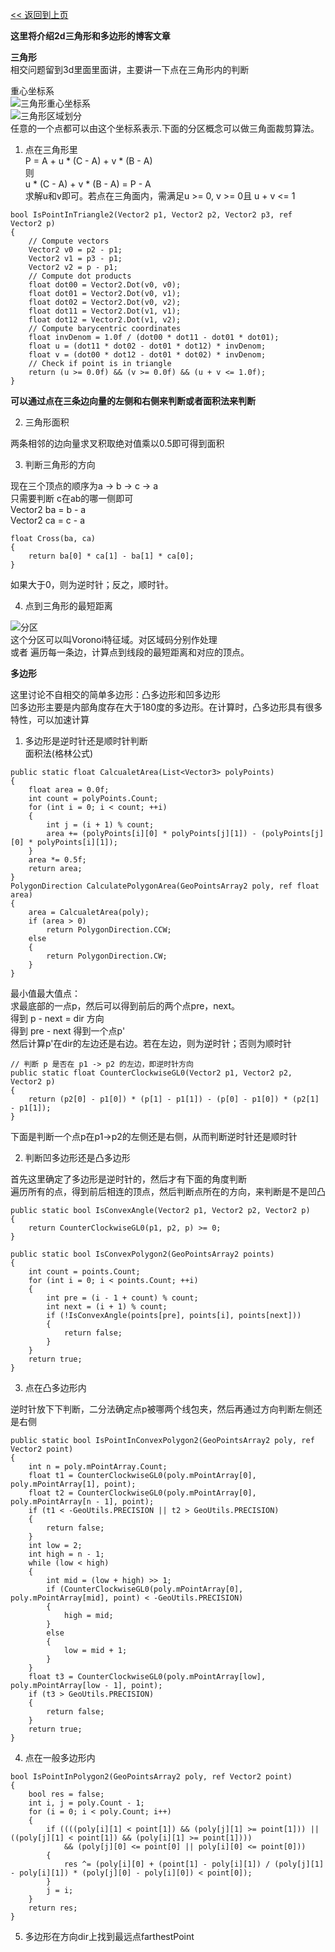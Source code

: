 [<< 返回到上页](../index.md)

**这里将介绍2d三角形和多边形的博客文章**  

**三角形**  
相交问题留到3d里面里面讲，主要讲一下点在三角形内的判断  

重心坐标系  
![三角形重心坐标系](images/triangle_barycentric.png)   
![三角形区域划分](images/triangle_mask1.png)     
任意的一个点都可以由这个坐标系表示.下面的分区概念可以做三角面裁剪算法。   

1. 点在三角形里   
P = A + u \* (C - A) + v \* (B - A)  
则  
u \* (C - A) + v \* (B - A) = P - A  
求解u和v即可。若点在三角面内，需满足u >= 0, v >= 0且 u + v <= 1  
```
bool IsPointInTriangle2(Vector2 p1, Vector2 p2, Vector2 p3, ref Vector2 p)
{
    // Compute vectors
    Vector2 v0 = p2 - p1;
    Vector2 v1 = p3 - p1;
    Vector2 v2 = p - p1;
    // Compute dot products
    float dot00 = Vector2.Dot(v0, v0);
    float dot01 = Vector2.Dot(v0, v1);
    float dot02 = Vector2.Dot(v0, v2);
    float dot11 = Vector2.Dot(v1, v1);
    float dot12 = Vector2.Dot(v1, v2);
    // Compute barycentric coordinates
    float invDenom = 1.0f / (dot00 * dot11 - dot01 * dot01);
    float u = (dot11 * dot02 - dot01 * dot12) * invDenom;
    float v = (dot00 * dot12 - dot01 * dot02) * invDenom;
    // Check if point is in triangle
    return (u >= 0.0f) && (v >= 0.0f) && (u + v <= 1.0f); 
}
```
**可以通过点在三条边向量的左侧和右侧来判断或者面积法来判断**  

2. 三角形面积  

两条相邻的边向量求叉积取绝对值乘以0.5即可得到面积   

3. 判断三角形的方向  

现在三个顶点的顺序为a -> b -> c -> a  
只需要判断 c在ab的哪一侧即可  
Vector2 ba = b - a  
Vector2 ca = c - a  
```
float Cross(ba, ca)
{
    return ba[0] * ca[1] - ba[1] * ca[0];
}
```
如果大于0，则为逆时针；反之，顺时针。  

4. 点到三角形的最短距离   

![分区](images/triangle_mask.png)   
这个分区可以叫Voronoi特征域。对区域码分别作处理   
或者  遍历每一条边，计算点到线段的最短距离和对应的顶点。  


**多边形**  

这里讨论不自相交的简单多边形：凸多边形和凹多边形   
凹多边形主要是内部角度存在大于180度的多边形。在计算时，凸多边形具有很多特性，可以加速计算   
1. 多边形是逆时针还是顺时针判断  
面积法(格林公式)   
```
public static float CalcualetArea(List<Vector3> polyPoints)
{
    float area = 0.0f;
    int count = polyPoints.Count;
    for (int i = 0; i < count; ++i)
    {
        int j = (i + 1) % count;
        area += (polyPoints[i][0] * polyPoints[j][1]) - (polyPoints[j][0] * polyPoints[i][1]);
    }
    area *= 0.5f;
    return area;
}
PolygonDirection CalculatePolygonArea(GeoPointsArray2 poly, ref float area)
{
    area = CalcualetArea(poly);
    if (area > 0)
        return PolygonDirection.CCW;
    else
    {
        return PolygonDirection.CW;
    }
}
```

最小值最大值点：   
求最底部的一点p，然后可以得到前后的两个点pre，next。   
得到 p - next = dir 方向  
得到 pre - next 得到一个点p'  
然后计算p'在dir的左边还是右边。若在左边，则为逆时针；否则为顺时针   

```
// 判断 p 是否在 p1 -> p2 的左边，即逆时针方向
public static float CounterClockwiseGL0(Vector2 p1, Vector2 p2, Vector2 p)
{
    return (p2[0] - p1[0]) * (p[1] - p1[1]) - (p[0] - p1[0]) * (p2[1] - p1[1]);
}
```
下面是判断一个点p在p1->p2的左侧还是右侧，从而判断逆时针还是顺时针  

2. 判断凹多边形还是凸多边形  

首先这里确定了多边形是逆时针的，然后才有下面的角度判断  
遍历所有的点，得到前后相连的顶点，然后判断点所在的方向，来判断是不是凹凸   
```
public static bool IsConvexAngle(Vector2 p1, Vector2 p2, Vector2 p)
{
    return CounterClockwiseGL0(p1, p2, p) >= 0;
}

public static bool IsConvexPolygon2(GeoPointsArray2 points)
{
    int count = points.Count;
    for (int i = 0; i < points.Count; ++i)
    {
        int pre = (i - 1 + count) % count;
        int next = (i + 1) % count;
        if (!IsConvexAngle(points[pre], points[i], points[next]))
        {
            return false;
        }
    }
    return true;
}
```

3. 点在凸多边形内  
 
逆时针放下下判断，二分法确定点p被哪两个线包夹，然后再通过方向判断左侧还是右侧    
```
public static bool IsPointInConvexPolygon2(GeoPointsArray2 poly, ref Vector2 point)
{
    int n = poly.mPointArray.Count;
    float t1 = CounterClockwiseGL0(poly.mPointArray[0], poly.mPointArray[1], point);
    float t2 = CounterClockwiseGL0(poly.mPointArray[0], poly.mPointArray[n - 1], point);
    if (t1 < -GeoUtils.PRECISION || t2 > GeoUtils.PRECISION)
    {
        return false;
    }
    int low = 2;
    int high = n - 1;
    while (low < high)
    {
        int mid = (low + high) >> 1;
        if (CounterClockwiseGL0(poly.mPointArray[0], poly.mPointArray[mid], point) < -GeoUtils.PRECISION)
        {
            high = mid;
        }
        else
        {
            low = mid + 1;
        }
    }
    float t3 = CounterClockwiseGL0(poly.mPointArray[low], poly.mPointArray[low - 1], point);
    if (t3 > GeoUtils.PRECISION)
    {
        return false;
    }
    return true;
}
```

4. 点在一般多边形内   

```
bool IsPointInPolygon2(GeoPointsArray2 poly, ref Vector2 point)
{
    bool res = false;
    int i, j = poly.Count - 1;
    for (i = 0; i < poly.Count; i++)
    {
        if ((((poly[i][1] < point[1]) && (poly[j][1] >= point[1])) || ((poly[j][1] < point[1]) && (poly[i][1] >= point[1])))
            && (poly[j][0] <= point[0] || poly[i][0] <= point[0]))
        {
            res ^= (poly[i][0] + (point[1] - poly[i][1]) / (poly[j][1] - poly[i][1]) * (poly[j][0] - poly[i][0]) < point[0]);
        }
        j = i;
    }
    return res;
}
```

5. 多边形在方向dir上找到最远点farthestPoint  


